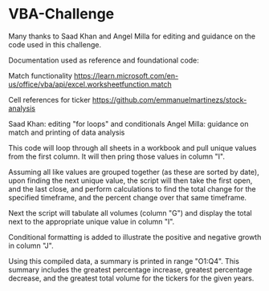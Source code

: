 # VBA-Challenge

Many thanks to Saad Khan and Angel Milla for editing and guidance on the code used in this challenge. 

Documentation used as reference and foundational code:

Match functionality
https://learn.microsoft.com/en-us/office/vba/api/excel.worksheetfunction.match

Cell references for ticker
https://github.com/emmanuelmartinezs/stock-analysis

Saad Khan: editing "for loops" and conditionals
Angel Milla: guidance on match and printing of data analysis 

This code will loop through all sheets in a workbook and pull unique values from the first column. It will then pring those values in column "I". 

Assuming all like values are grouped together (as these are sorted by date), upon finding the next unique value, the script will then take the first open, and the last close, and perform calculations to find the total change for the specified timeframe, and the percent change over that same timeframe. 

Next the script will tabulate all volumes (column "G")
and display the total next to the appropriate unique value in column "I".

Conditional formatting is added to illustrate the positive and negative growth in column "J". 

Using this compiled data, a summary is printed in range "O1:Q4".
This summary includes the greatest percentage increase, greatest percentage decrease, and the greatest total volume for the tickers for the given years. 